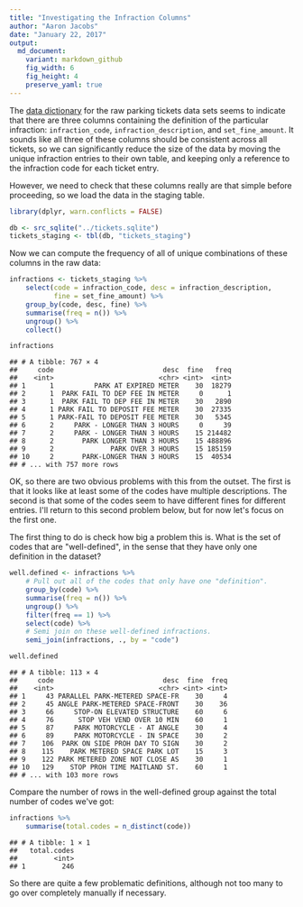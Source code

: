 ```yaml
---
title: "Investigating the Infraction Columns"
author: "Aaron Jacobs"
date: "January 22, 2017"
output:
  md_document:
    variant: markdown_github
    fig_width: 6
    fig_height: 4
    preserve_yaml: true
---
```


The [data dictionary](http://opendata.toronto.ca/revenue/parking/ticket/parking_tickets_readme.xls) for the raw parking tickets data sets seems to indicate that there are three columns containing the definition of the particular infraction: `infraction_code`, `infraction_description`, and `set_fine_amount`. It sounds like all three of these columns should be consistent across all tickets, so we can significantly reduce the size of the data by moving the unique infraction entries to their own table, and keeping only a reference to the infraction code for each ticket entry.

However, we need to check that these columns really are that simple before proceeding, so we load the data in the staging table.

``` r
library(dplyr, warn.conflicts = FALSE)

db <- src_sqlite("../tickets.sqlite")
tickets_staging <- tbl(db, "tickets_staging")
```

Now we can compute the frequency of all of unique combinations of these columns in the raw data:

``` r
infractions <- tickets_staging %>%
    select(code = infraction_code, desc = infraction_description,
           fine = set_fine_amount) %>%
    group_by(code, desc, fine) %>%
    summarise(freq = n()) %>%
    ungroup() %>%
    collect()

infractions
```

    ## # A tibble: 767 × 4
    ##     code                           desc  fine   freq
    ##    <int>                          <chr> <int>  <int>
    ## 1      1          PARK AT EXPIRED METER    30  18279
    ## 2      1  PARK FAIL TO DEP FEE IN METER     0      1
    ## 3      1  PARK FAIL TO DEP FEE IN METER    30   2890
    ## 4      1 PARK FAIL TO DEPOSIT FEE METER    30  27335
    ## 5      1 PARK-FAIL TO DEPOSIT FEE METER    30   5345
    ## 6      2     PARK - LONGER THAN 3 HOURS     0     39
    ## 7      2     PARK - LONGER THAN 3 HOURS    15 214482
    ## 8      2       PARK LONGER THAN 3 HOURS    15 488896
    ## 9      2              PARK OVER 3 HOURS    15 185159
    ## 10     2       PARK-LONGER THAN 3 HOURS    15  40534
    ## # ... with 757 more rows

OK, so there are two obvious problems with this from the outset. The first is that it looks like at least some of the codes have multiple descriptions. The second is that some of the codes seem to have different fines for different entries. I'll return to this second problem below, but for now let's focus on the first one.

The first thing to do is check how big a problem this is. What is the set of codes that are "well-defined", in the sense that they have only one definition in the dataset?

``` r
well.defined <- infractions %>%
    # Pull out all of the codes that only have one "definition".
    group_by(code) %>%
    summarise(freq = n()) %>%
    ungroup() %>%
    filter(freq == 1) %>%
    select(code) %>%
    # Semi join on these well-defined infractions.
    semi_join(infractions, ., by = "code")

well.defined
```

    ## # A tibble: 113 × 4
    ##     code                           desc  fine  freq
    ##    <int>                          <chr> <int> <int>
    ## 1     43 PARALLEL PARK-METERED SPACE-FR    30     4
    ## 2     45 ANGLE PARK-METERED SPACE-FRONT    30    36
    ## 3     66     STOP-ON ELEVATED STRUCTURE    60     6
    ## 4     76      STOP VEH VEND OVER 10 MIN    60     1
    ## 5     87     PARK MOTORCYCLE - AT ANGLE    30     4
    ## 6     89     PARK MOTORCYCLE - IN SPACE    30     2
    ## 7    106  PARK ON SIDE PROH DAY TO SIGN    30     2
    ## 8    115    PARK METERED SPACE PARK LOT    15     3
    ## 9    122 PARK METERED ZONE NOT CLOSE AS    30     1
    ## 10   129    STOP PROH TIME MAITLAND ST.    60     1
    ## # ... with 103 more rows

Compare the number of rows in the well-defined group against the total number of codes we've got:

``` r
infractions %>%
    summarise(total.codes = n_distinct(code))
```

    ## # A tibble: 1 × 1
    ##   total.codes
    ##         <int>
    ## 1         246

So there are quite a few problematic definitions, although not too many to go over completely manually if necessary.
